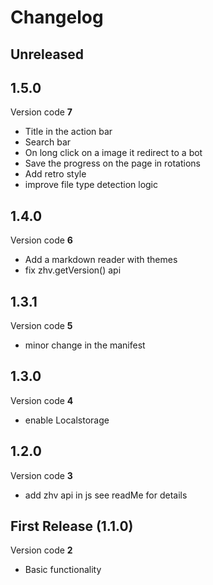 # Changelog

## Unreleased

## 1.5.0
Version code **7**

- Title in the action bar
- Search bar
- On long click on a image it redirect to a bot
- Save the progress on the page in rotations
- Add retro style
- improve file type detection logic

## 1.4.0 
Version code **6**

- Add a markdown reader with themes
- fix zhv.getVersion() api

## 1.3.1
Version code **5**

- minor change in the manifest

## 1.3.0
Version code **4**

- enable Localstorage

## 1.2.0
Version code **3**

- add zhv api in js see readMe for details


## First Release (1.1.0)
Version code **2**

- Basic functionality
